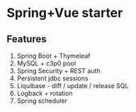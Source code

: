 # Spring+Vue starter

## Features
1. Spring Boot + Thymeleaf
2. MySQL + c3p0 pool
3. Spring Security + REST auth
4. Persistent jdbc sessions
5. Liquibase - diff / update / release SQL
6. Logback + rotation
7. Spring scheduler
